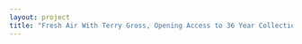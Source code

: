```yaml
--- 
layout: project 
title: "Fresh Air With Terry Gross, Opening Access to 36 Year Collection of WHYY's Peabody Award Winning Weekday Magazine of Contemporary Arts & Culture" 
---
```



